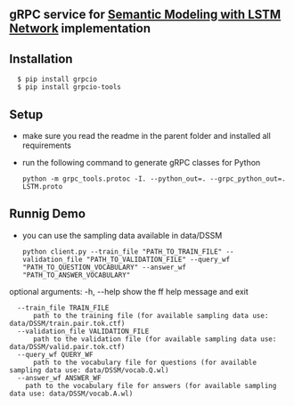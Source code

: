 ## gRPC service for [Semantic Modeling with LSTM Network](https://www.microsoft.com/en-us/research/wp-content/uploads/2017/02/LSTM_DSSM_IEEE_TASLP.pdf) implementation

## Installation 

      $ pip install grpcio
      $ pip install grpcio-tools
      
      
## Setup

  - make sure you read the readme in the parent folder and installed all requirements
  - run the following command to generate gRPC classes for Python

        python -m grpc_tools.protoc -I. --python_out=. --grpc_python_out=. LSTM.proto

## Runnig Demo

  - you can use the sampling data available in data/DSSM

        python client.py --train_file "PATH_TO_TRAIN_FILE" --validation_file "PATH_TO_VALIDATION_FILE" --query_wf "PATH_TO_QUESTION_VOCABULARY" --answer_wf "PATH_TO_ANSWER_VOCABULARY"

  optional arguments:
      -h, --help show the ff help message and exit
      
      --train_file TRAIN_FILE
          path to the training file (for available sampling data use: data/DSSM/train.pair.tok.ctf)
      --validation_file VALIDATION_FILE
          path to the validation file (for available sampling data use: data/DSSM/valid.pair.tok.ctf)
      --query_wf QUERY_WF   
          path to the vocabulary file for questions (for available sampling data use: data/DSSM/vocab.Q.wl)
      --answer_wf ANSWER_WF
        path to the vocabulary file for answers (for available sampling data use: data/DSSM/vocab.A.wl)
